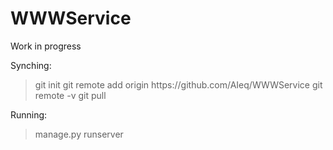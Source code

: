 # WWWService
Work in progress


Synching:

<blockquote>
git init
git remote add origin https://github.com/AIeq/WWWService
git remote -v
git pull
</blockquote>

Running:

<blockquote>
manage.py runserver
</blockquote>
